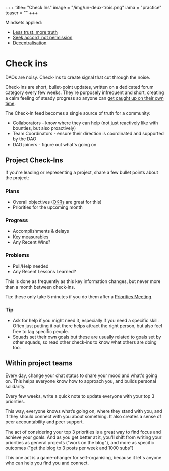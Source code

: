 +++
title= "Check Ins"
image = "/img/un-deux-trois.png"
iama = "practice"
teaser = ""
+++



Mindsets applied: 
- [Less trust, more truth](/mindsets/less-trust-more-truth/)
- [Seek accord, not permission](/mindsets/permissionless/)
- [Decentralisation](/mindsets/decentralisation/)

# Check ins
DAOs are noisy. Check-Ins to create signal that cut through the noise.

Check-Ins are short, bullet-point updates, written on a dedicated forum category every few weeks. They're purposely infrequent and short, creating a calm feeling of steady progress so anyone can [get caught up on their own time](../async-first/).

The Check-In feed becomes a single source of truth for a community:

- Collaborators - know where they can help (not just reactively like with bounties, but also proactively)
- Team Coordinators - ensure their direction is coordinated and supported by the DAO
- DAO joiners - figure out what's going on


## Project Check-Ins

If you're leading or representing a project, share a few bullet points about the project:

### Plans
- Overall objectives ([OKRs](https://www.dbooks.org/introduction-to-okrs-1491960272/) are great for this)
- Priorities for the upcoming month
### Progress
- Accomplishments & delays
- Key measurables
- Any Recent Wins?
### Problems
- Pull/Help needed
- Any Recent Lessons Learned?

This is done as frequently as this key information changes, but never more than a month between check-ins.

Tip: these only take 5 minutes if you do them after a [Priorities Meeting](../priorities-meeting/).
### Tip
- Ask for help if you might need it, especially if you need a specific skill.  Often just putting it out there helps attract the right person, but also feel free to tag specific people.
- Squads set their own goals but these are usually related to goals set by other squads, so read other check-ins to know what others are doing too. 


## Within project teams
Every day, change your chat status to share your mood and what's going on. This helps everyone know how to approach you, and builds personal solidarity.

Every few weeks, write a quick note to update everyone with your top 3 priorities.  

This way, everyone knows what’s going on, where they stand with you, and if they should connect with you about something. It also creates a sense of peer accountability and peer support.

The act of considering your top 3 priorities is a great way to find focus and achieve your goals.  And as you get better at it, you'll shift from writing your priorities as general projects ("work on the blog"), and more as specific outcomes ("get the blog to 3 posts per week and 1000 subs")

This one act is a game-changer for self-organising, because it let's anyone who can help you find you and connect.

